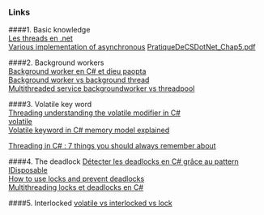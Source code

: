 ### Links

####1. Basic knowledge  
[Les threads en .net](https://openclassrooms.com/courses/les-threads-en-net)  
[Various implementation of asynchronous](http://blog.stephencleary.com/2010/08/various-implementations-of-asynchronous.html)
[PratiqueDeCSDotNet_Chap5.pdf](http://smacchia.chez-alice.fr/Res/pratiquedotnetcs/PratiqueDeCSDotNet_Chap5.pdf)


####2. Background workers  
[Background worker en C# et dieu paopta](https://istacee.wordpress.com/2011/02/22/background-worker-en-c-et-dieu-papota/)  
[Background worker vs background thread](http://stackoverflow.com/questions/1506838/backgroundworker-vs-background-thread)  
[Multithreaded service backgroundworker vs threadpool](http://stackoverflow.com/questions/6627104/multithreaded-service-backgroundworker-vs-threadpool)  




####3. Volatile key word  
[Threading understanding the volatile modifier in C#](http://theburningmonk.com/2010/03/threading-understanding-the-volatile-modifier-in-csharp/)  
[volatile](https://www.dotnetperls.com/volatile)  
[Volatile keyword in C# memory model explained](http://igoro.com/archive/volatile-keyword-in-c-memory-model-explained/)  



[Threading in C# : 7 things you should always remember about](http://blog.goyello.com/2014/01/21/threading-in-c-7-things-you-should-always-remember-about/) 


####4. The deadlock
[Détecter les deadlocks en C# grâce au pattern IDisposable](http://blog.infine.com/detecter-les-deadlocks-en-c-net-grace-au-pattern-idisposable-427)  
[How to use locks and prevent deadlocks](https://blogs.msdn.microsoft.com/mohamedg/2010/01/29/how-to-use-locks-and-prevent-deadlocks/)  
[Multithreading locks et deadlocks en C#](https://blog.axawebcenter.fr/net/c-sharp/multithreading-locks-et-deadlocks-en-c/)


####5. Interlocked
[volatile vs interlocked vs lock](http://stackoverflow.com/questions/154551/volatile-vs-interlocked-vs-lock)
